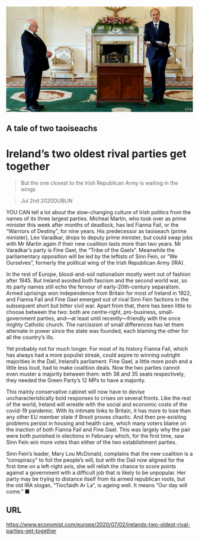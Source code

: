 ![](./images/20200704_EUP502.jpg)

## A tale of two taoiseachs

# Ireland’s two oldest rival parties get together

> But the one closest to the Irish Republican Army is waiting in the wings

> Jul 2nd 2020DUBLIN

YOU CAN tell a lot about the slow-changing culture of Irish politics from the names of its three largest parties. Micheal Martin, who took over as prime minister this week after months of deadlock, has led Fianna Fail, or the “Warriors of Destiny”, for nine years. His predecessor as taoiseach (prime minister), Leo Varadkar, drops to deputy prime minister, but could swap jobs with Mr Martin again if their new coalition lasts more than two years. Mr Varadkar’s party is Fine Gael, the “Tribe of the Gaels”. Meanwhile the parliamentary opposition will be led by the leftists of Sinn Fein, or “We Ourselves”, formerly the political wing of the Irish Republican Army (IRA).

In the rest of Europe, blood-and-soil nationalism mostly went out of fashion after 1945. But Ireland avoided both fascism and the second world war, so its party names still echo the fervour of early-20th-century separatism. Armed uprisings won independence from Britain for most of Ireland in 1922, and Fianna Fail and Fine Gael emerged out of rival Sinn Fein factions in the subsequent short but bitter civil war. Apart from that, there has been little to choose between the two: both are centre-right, pro-business, small-government parties, and—at least until recently—friendly with the once mighty Catholic church. The narcissism of small differences has let them alternate in power since the state was founded, each blaming the other for all the country’s ills.

Yet probably not for much longer. For most of its history Fianna Fail, which has always had a more populist streak, could aspire to winning outright majorities in the Dail, Ireland’s parliament. Fine Gael, a little more posh and a little less loud, had to make coalition deals. Now the two parties cannot even muster a majority between them: with 38 and 35 seats respectively, they needed the Green Party’s 12 MPs to have a majority.

This mainly conservative cabinet will now have to devise uncharacteristically bold responses to crises on several fronts. Like the rest of the world, Ireland will wrestle with the social and economic costs of the covid-19 pandemic. With its intimate links to Britain, it has more to lose than any other EU member state if Brexit proves chaotic. And then pre-existing problems persist in housing and health care, which many voters blame on the inaction of both Fianna Fail and Fine Gael. This was largely why the pair were both punished in elections in February which, for the first time, saw Sinn Fein win more votes than either of the two establishment parties.

Sinn Fein’s leader, Mary Lou McDonald, complains that the new coalition is a “conspiracy” to foil the people’s will, but with the Dail now aligned for the first time on a left-right axis, she will relish the chance to score points against a government with a difficult job that is likely to be unpopular. Her party may be trying to distance itself from its armed republican roots, but the old IRA slogan, “Tiocfaidh Ar La”, is ageing well. It means “Our day will come.” ■

## URL

https://www.economist.com/europe/2020/07/02/irelands-two-oldest-rival-parties-get-together
